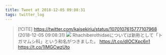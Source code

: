 ```yaml
---
title: Tweet at 2018-12-05 09:08:31
tags: twitter_log
---
```


> [!CITE] https://twitter.com/kaisekiriu/status/1070107615777107968 (2018-12-05 09:08:31)
> ![](https://twitter.com/kaisekiriu/status/1070107615777107968)
> Rhachiberothidaeについては新称として「トガマムシ科」という和名がつきました。
> https://t.co/dIOCXpc6n1 https://t.co/1IMGCwzUto
